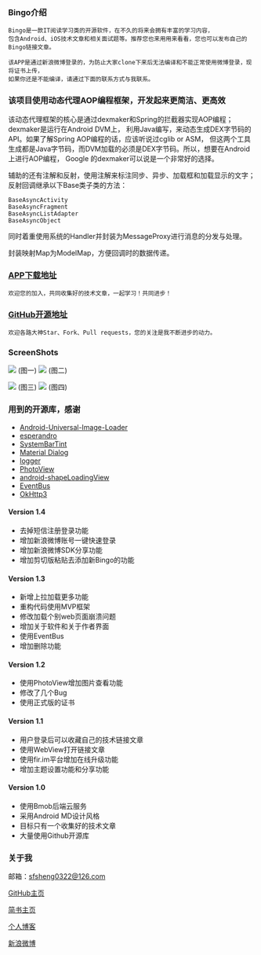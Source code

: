 
### Bingo介绍

	Bingo是一款IT阅读学习类的开源软件，在不久的将来会拥有丰富的学习内容，
	包含Android、iOS技术文章和相关面试题等。推荐您也来用用来看看，您也可以发布自己的Bingo链接文章。

	该APP是通过新浪微博登录的，为防止大家clone下来后无法编译和不能正常使用微博登录，现将证书上传，
	如果你还是不能编译，请通过下面的联系方式与我联系。

### 该项目使用动态代理AOP编程框架，开发起来更简洁、更高效

该动态代理框架的核心是通过dexmaker和Spring的拦截器实现AOP编程；dexmaker是运行在Android DVM上，
利用Java编写，来动态生成DEX字节码的API。如果了解Spring AOP编程的话，应该听说过cglib or ASM，
但这两个工具生成都是Java字节码，而DVM加载的必须是DEX字节码。所以，想要在Android上进行AOP编程，
Google 的dexmaker可以说是一个非常好的选择。

辅助的还有注解和反射，使用注解来标注同步、异步、加载框和加载显示的文字；反射回调继承以下Base类子类的方法：

    BaseAsyncActivity
    BaseAsyncFragment
    BaseAsyncListAdapter
    BaseAsyncObject

同时着重使用系统的Handler并封装为MessageProxy进行消息的分发与处理。

封装映射Map为ModelMap，方便回调时的数据传递。

### [APP下载地址](https://fir.im/Bingo)

	欢迎您的加入，共同收集好的技术文章，一起学习！共同进步！

### [GitHub开源地址](https://github.com/sfsheng0322/Bingo)

	欢迎各路大神Star、Fork、Pull requests，您的关注是我不断进步的动力。

### ScreenShots

![](/screenshots/icon_bingo_1.png) (图一)
![](/screenshots/icon_bingo_2.png) (图二)

![](/screenshots/icon_bingo_3.png) (图三)
![](/screenshots/icon_bingo_4.png) (图四)

### 用到的开源库，感谢

* [Android-Universal-Image-Loader](https://github.com/nostra13/Android-Universal-Image-Loader)
* [esperandro](https://github.com/dkunzler/esperandro)
* [SystemBarTint](https://github.com/jgilfelt/SystemBarTint)
* [Material Dialog](https://github.com/afollestad/material-dialogs)
* [logger](https://github.com/orhanobut/logger)
* [PhotoView](https://github.com/chrisbanes/PhotoView)
* [android-shapeLoadingView](https://github.com/zzz40500/android-shapeLoadingView)
* [EventBus](https://github.com/greenrobot/EventBus)
* [OkHttp3](https://github.com/square/okhttp)

#### Version 1.4

* 去掉短信注册登录功能
* 增加新浪微博账号一键快速登录
* 增加新浪微博SDK分享功能
* 增加剪切版粘贴去添加新Bingo的功能

#### Version 1.3

* 新增上拉加载更多功能
* 重构代码使用MVP框架
* 修改加载个别web页面崩溃问题
* 增加关于软件和关于作者界面
* 使用EventBus
* 增加删除功能

#### Version 1.2

* 使用PhotoView增加图片查看功能
* 修改了几个Bug
* 使用正式版的证书

#### Version 1.1

* 用户登录后可以收藏自己的技术链接文章
* 使用WebView打开链接文章
* 使用fir.im平台增加在线升级功能
* 增加主题设置功能和分享功能

#### Version 1.0

* 使用Bmob后端云服务
* 采用Android MD设计风格
* 目标只有一个收集好的技术文章
* 大量使用Github开源库

### 关于我

邮箱：sfsheng0322@126.com

[GitHub主页](https://github.com/sfsheng0322)

[简书主页](http://www.jianshu.com/users/88509e7e2ed1/latest_articles)

[个人博客](http://sunfusheng.com/)

[新浪微博](http://weibo.com/3852192525/profile?rightmod=1&wvr=6&mod=personinfo)



